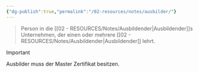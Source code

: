 ```yaml
---
{"dg-publish":true,"permalink":"/02-resources/notes/ausbilder/"}
---
```


> Person in die [[02 - RESOURCES/Notes/Ausbildender\|Ausbildender]]s Unternehmen, der einen oder mehrere [[02 - RESOURCES/Notes/Ausbildender\|Ausbildender]] lehrt.

> [!important] 
> Ausbilder muss der Master Zertifikat besitzen.


